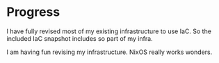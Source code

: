 # Progress

I have fully revised most of my existing infrastructure to use IaC. So the included IaC snapshot includes so part of my infra.

I am having fun revising my infrastructure. NixOS really works wonders. 
